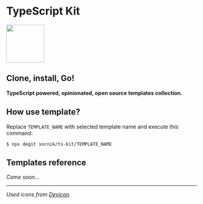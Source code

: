 # TypeScript Kit

<img src="https://cdn.jsdelivr.net/gh/devicons/devicon@latest/icons/typescript/typescript-original.svg" 
  width="100px"
  height="100px"
/>

## **Clone, install, Go!**

**TypeScript powered, opinionated, open source templates collection.**

## How use template?

Replace `TEMPLATE_NAME` with selected template name and execute this command:

```shell
$ npx degit socnik/ts-kit/TEMPLATE_NAME
```

## Templates reference

_Come soon..._

---

_Used icons from [Devicon](https://github.com/devicons/devicon/)._
